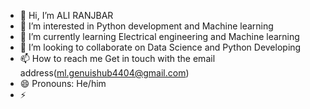 - 👋 Hi, I’m ALI RANJBAR
- 👀 I’m interested in Python development and Machine learning
- 🌱 I’m currently learning Electrical engineering and Machine learning
- 💞️ I’m looking to collaborate on Data Science and Python Developing
- 📫 How to reach me Get in touch with the email address(ml.genuishub4404@gmail.com)
- 😄 Pronouns: He/him
- ⚡ 

<!---
Ali44Ranjbar/Ali44Ranjbar is a ✨ special ✨ repository because its `README.md` (this file) appears on your GitHub profile.
You can click the Preview link to take a look at your changes.
--->
